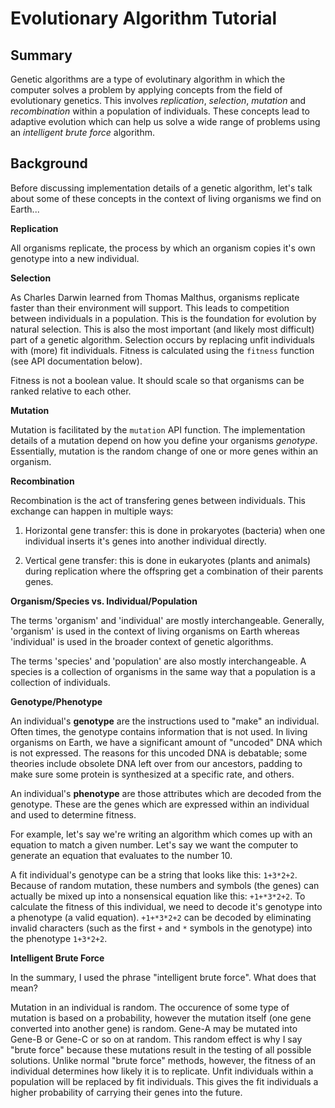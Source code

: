 
# Evolutionary Algorithm Tutorial



## Summary

Genetic algorithms are a type of evolutinary algorithm in which the computer solves a problem by applying
concepts from the field of evolutionary genetics. This involves *replication*, *selection*, *mutation* and 
*recombination* within a population of individuals. These concepts lead to adaptive evolution which
can help us solve a wide range of problems using an *intelligent brute force* algorithm.



## Background

Before discussing implementation details of a genetic algorithm, let's talk about some of these concepts in the context of living organisms we find on Earth...

**Replication**

All organisms replicate, the process by which an organism copies it's own genotype into a new individual.

**Selection**

As Charles Darwin learned from Thomas Malthus, organisms replicate faster than their environment will support. This leads to competition between individuals in a population. This is the foundation for evolution by natural selection. This is also the most important (and likely most difficult) part of a genetic algorithm. Selection occurs by replacing unfit individuals with (more) fit individuals. Fitness is calculated using the `fitness` function (see API documentation below).

Fitness is not a boolean value. It should scale so that organisms can be ranked relative to each other.

**Mutation**

Mutation is facilitated by the `mutation` API function. The implementation details of a mutation depend on how you define your organisms *genotype*. Essentially, mutation is the random change of one or more genes within an organism.

**Recombination**

Recombination is the act of transfering genes between individuals. This exchange can happen in multiple ways:

1) Horizontal gene transfer: this is done in prokaryotes (bacteria) when one individual inserts it's genes into another individual directly.

2) Vertical gene transfer: this is done in eukaryotes (plants and animals) during replication where the offspring get a combination of their parents genes.

**Organism/Species vs. Individual/Population**

The terms 'organism' and 'individual' are mostly interchangeable. Generally, 'organism' is used in the context of living organisms on Earth whereas 'individual' is used in the broader context of genetic algorithms.

The terms 'species' and 'population' are also mostly interchangeable. A species is a collection of organisms in the same way that a population is a collection of individuals.

**Genotype/Phenotype**

An individual's **genotype** are the instructions used to "make" an individual. Often times, the genotype contains information that is not used. In living organisms on Earth, we have a significant amount of "uncoded" DNA which is not expressed. The reasons for this uncoded DNA is debatable; some theories include obsolete DNA left over from our ancestors, padding to make sure some protein is synthesized at a specific rate, and others.

An individual's **phenotype** are those attributes which are decoded from the genotype. These are the genes which are expressed within an individual and used to determine fitness.

For example, let's say we're writing an algorithm which comes up with an equation to match a given number. Let's say we want the computer to generate an equation that evaluates to the number 10.

A fit individual's genotype can be a string that looks like this: `1+3*2+2`. Because of random mutation, these numbers and symbols (the genes) can actually be mixed up into a nonsensical equation like this: `+1+*3*2+2`. To calculate the fitness of this individual, we need to decode it's genotype into a phenotype (a valid equation). `+1+*3*2+2` can be decoded by eliminating invalid characters (such as the first `+` and `*` symbols in the genotype) into the phenotype `1+3*2+2`.

**Intelligent Brute Force**

In the summary, I used the phrase "intelligent brute force". What does that mean?

Mutation in an individual is random. The occurence of some type of mutation is based on a probability, however the mutation itself (one gene converted into another gene) is random. Gene-A may be mutated into Gene-B or Gene-C or so on at random. This random effect is why I say "brute force" because these mutations result in the testing of all possible solutions. Unlike normal "brute force" methods, however, the fitness of an individual determines how likely it is to replicate. Unfit individuals within a population will be replaced by fit individuals. This gives the fit individuals a higher probability of carrying their genes into the future.


